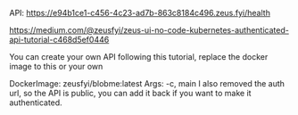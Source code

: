 
API:
https://e94b1ce1-c456-4c23-ad7b-863c8184c496.zeus.fyi/health

https://medium.com/@zeusfyi/zeus-ui-no-code-kubernetes-authenticated-api-tutorial-c468d5ef0446

You can create your own API following this tutorial, replace the docker image to this or your own

DockerImage: zeusfyi/blobme:latest
Args: -c, main
I also removed the auth url, so the API is public, you can add it back if you want to make it authenticated.